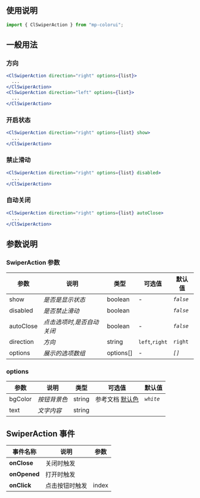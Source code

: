 ## 使用说明

```jsx
import { ClSwiperAction } from "mp-colorui";
```

## 一般用法

### 方向

```jsx
<ClSwiperAction direction="right" options={list}>
  ...
</ClSwiperAction>
<ClSwiperAction direction="left" options={list}>
  ...
</ClSwiperAction>
```

### 开启状态

```jsx
<ClSwiperAction direction="right" options={list} show>
  ...
</ClSwiperAction>
```

### 禁止滑动

```jsx
<ClSwiperAction direction="right" options={list} disabled>
  ...
</ClSwiperAction>
```

### 自动关闭

```jsx
<ClSwiperAction direction="right" options={list} autoClose>
  ...
</ClSwiperAction>
```

## 参数说明

### SwiperAction 参数

| 参数      | 说明                      | 类型      | 可选值         | 默认值    |
| --------- | ------------------------- | --------- | -------------- | --------- |
| show      | _是否是显示状态_          | boolean   | -              | _`false`_ |
| disabled  | _是否禁止滑动_            | boolean   |                | _`false`_ |
| autoClose | _点击选项时,是否自动关闭_ | boolean   | -              | _`false`_ |
| direction | _方向_                    | string    | `left`,`right` | `right`   |
| options   | _展示的选项数组_          | options[] | -              | _`[]`_    |

### options

| 参数    | 说明         | 类型   | 可选值                         | 默认值    |
| ------- | ------------ | ------ | ------------------------------ | --------- |
| bgColor | _按钮背景色_ | string | 参考文档 [默认色](/home/color) | _`white`_ |
| text    | _文字内容_   | string |                                |           |

## SwiperAction 事件

| 事件名称     | 说明           | 参数  |
| ------------ | -------------- | ----- |
| **onClose**  | 关闭时触发     |       |
| **onOpened** | 打开时触发     |       |
| **onClick**  | 点击按钮时触发 | index |

<FloatPhone url="https://yinliangdream.github.io/mp-colorui-h5-demo/#/pages/components/swiperAction/index" />

